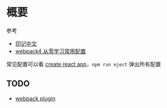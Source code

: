 # 概要

参考

- [印记中文](https://webpack.docschina.org/guides/)
- [webpack4 从零学习常用配置](http://www.imooc.com/article/287156)

常见配置可以看 [create react app](https://create-react-app.dev/)，`npm run eject` 弹出所有配置

## TODO

- [webpack plugin](https://juejin.cn/post/6968988552075952141)
